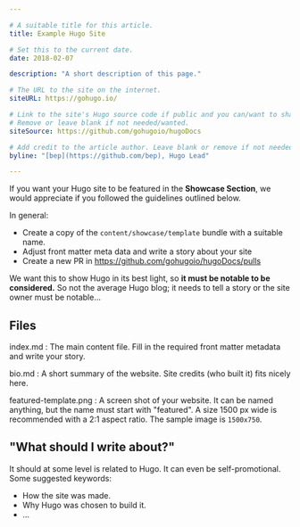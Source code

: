 ```yaml
---

# A suitable title for this article.
title: Example Hugo Site

# Set this to the current date.
date: 2018-02-07

description: "A short description of this page."

# The URL to the site on the internet.
siteURL: https://gohugo.io/

# Link to the site's Hugo source code if public and you can/want to share.
# Remove or leave blank if not needed/wanted.
siteSource: https://github.com/gohugoio/hugoDocs

# Add credit to the article author. Leave blank or remove if not needed/wanted.
byline: "[bep](https://github.com/bep), Hugo Lead"

---
```



If you want your Hugo site to be featured in the **Showcase Section**, we would appreciate if you followed the guidelines outlined below.

In general:

* Create a copy of the `content/showcase/template` bundle with a suitable name.
* Adjust front matter meta data and write a story about your site
* Create a new PR in https://github.com/gohugoio/hugoDocs/pulls


We want this to show Hugo in its best light, so **it must be notable to be considered.** So not the average Hugo blog; it needs to tell a story or the site owner must be notable...


## Files

index.md
: The main content file. Fill in the required front matter metadata and write your story.

bio.md
: A short summary of the website. Site credits (who built it) fits nicely here.

featured-template.png
: A screen shot of your website. It can be named anything, but the name must start with "featured". A size 1500 px wide is recommended with a 2:1 aspect ratio. The sample image is `1500x750`.


## "What should I write about?"

It should at some level is related to Hugo. It can even be self-promotional. Some suggested keywords:

* How the site was made.
* Why Hugo was chosen to build it.
* ...
